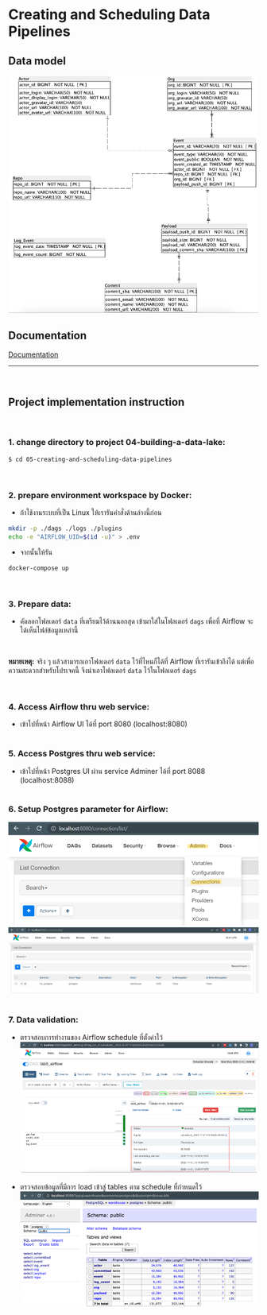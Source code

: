 # Creating and Scheduling Data Pipelines

## Data model
![DataModel](Doc/data-model.png)
<br>

## Documentation
[Documentation](https://github.com/chin-lertvipada/swu-ds525/blob/982c571aa5c65e654c55eac650593337901a5a82/05-creating-and-scheduling-data-pipelines/Doc/Lab5%20-%20Airflow%20-%20Summary.pdf)
<br>
__________
<br>

## Project implementation instruction
<br>

### 1. change directory to project 04-building-a-data-lake:
```sh
$ cd 05-creating-and-scheduling-data-pipelines
```
<br>

### 2. prepare environment workspace by Docker:
- ถ้าใช้งานระบบที่เป็น Linux ให้เรารันคำสั่งด้านล่างนี้ก่อน

```sh
mkdir -p ./dags ./logs ./plugins
echo -e "AIRFLOW_UID=$(id -u)" > .env
```

- จากนั้นให้รัน

```sh
docker-compose up
```
<br>

### 3. Prepare data:
- คัดลอกโฟลเดอร์ `data` ที่เตรียมไว้ด้านนอกสุด เข้ามาใส่ในโฟลเดอร์ `dags` เพื่อที่ Airflow จะได้เห็นไฟล์ข้อมูลเหล่านี้ 
<br>

**หมายเหตุ:** จริง ๆ แล้วสามารถเอาโฟลเดอร์ `data` ไว้ที่ไหนก็ได้ที่ Airflow ที่เรารันเข้าถึงได้ แต่เพื่อความสะดวกสำหรับโปรเจคนี้ จึงนำเอาโฟลเดอร์ `data` ไว้ในโฟลเดอร์ `dags`

<br>

### 4. Access Airflow thru web service:
- เข้าไปที่หน้า Airflow UI ได้ที่ port 8080 (localhost:8080)
<br><br>

### 5. Access Postgres thru web service:
- เข้าไปที่หน้า Postgres UI ผ่าน service Adminer ได้ที่ port 8088 (localhost:8088)
<br><br>

### 6. Setup Postgres parameter for Airflow:
![AirflowConnectionSetup](Doc/AirflowConnectionSetup.png)
![AirflowConnectPostgres](Doc/AirflowConnectPostgres.png)
<br><br>

### 7. Data validation:
- ตรวจสอบการทำงานของ Airflow schedule ที่ตั้งค่าไว้
![Airflow](Doc/Airflow.png)
<br><br>
- ตรวจสอบข้อมูลที่มีการ load เข้าสู่ tables ตาม schedule ที่กำหนดไว้
![Postgres](Doc/Postgres.png)